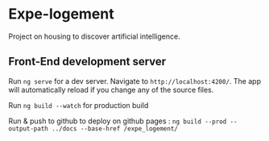 # Expe-logement
Project on housing to discover artificial intelligence.

## Front-End development server

Run `ng serve` for a dev server. Navigate to `http://localhost:4200/`. The app will automatically reload if you change any of the source files.  

Run `ng build --watch` for production build  

Run & push to github to deploy on github pages : `ng build --prod --output-path ../docs --base-href /expe_logement/`  
